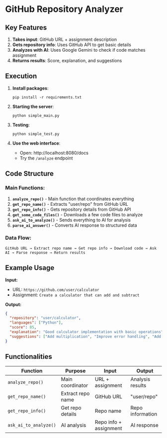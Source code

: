 # GitHub Repository Analyzer

## Key Features

1. **Takes input**: GitHub URL + assignment description
2. **Gets repository info**: Uses GitHub API to get basic details
3. **Analyzes with AI**: Uses Google Gemini to check if code matches assignment
4. **Returns results**: Score, explanation, and suggestions

## Execution

1. **Install packages**:
   ```
   pip install -r requirements.txt
   ```

2. **Starting the server**:
   ```
   python simple_main.py
   ```

3. **Testing**:
   ```
   python simple_test.py
   ```

4. **Use the web interface**:
   - Open: http://localhost:8080/docs
   - Try the `/analyze` endpoint

## Code Structure

### Main Functions:

1. **`analyze_repo()`** - Main function that coordinates everything
2. **`get_repo_name()`** - Extracts "user/repo" from GitHub URL
3. **`get_repo_info()`** - Gets repository details from GitHub API
4. **`get_some_code_files()`** - Downloads a few code files to analyze
5. **`ask_ai_to_analyze()`** - Sends everything to AI for analysis
6. **`parse_ai_answer()`** - Converts AI response to structured data

### Data Flow:
```
GitHub URL → Extract repo name → Get repo info → Download code → Ask AI → Parse response → Return results
```

## Example Usage

**Input:**
- URL: `https://github.com/user/calculator`
- Assignment: `Create a calculator that can add and subtract`

**Output:**
```json
{
  "repository": "user/calculator",
  "languages": ["Python"],
  "score": 85,
  "explanation": "Good calculator implementation with basic operations",
  "suggestions": ["Add multiplication", "Improve error handling", "Add tests"]
}
```

## Functionalities

| Function | Purpose | Input | Output |
|----------|---------|-------|--------|
| `analyze_repo()` | Main coordinator | URL + assignment | Analysis results |
| `get_repo_name()` | Extract repo name | GitHub URL | "user/repo" |
| `get_repo_info()` | Get repo details | Repo name | Repo information |
| `ask_ai_to_analyze()` | AI analysis | Repo info + assignment | AI response |
